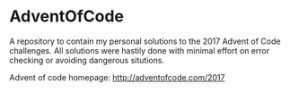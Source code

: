 # AdventOfCode
A repository to contain my personal solutions to the 2017 Advent of Code challenges. All solutions were hastily done with minimal effort on error checking or avoiding dangerous situtions. 

Advent of code homepage: http://adventofcode.com/2017